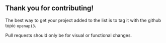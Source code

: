 ## Thank you for contributing!

The best way to get your project added to the list is to tag it with the github topic `openapi3`. 

Pull requests should only be for visual or functional changes. 
